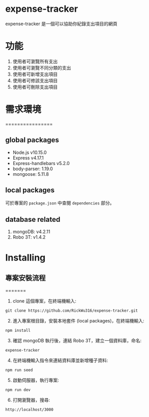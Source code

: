 expense-tracker
===
expense-tracker 是一個可以協助你紀錄支出項目的網頁<br> 

功能
============
1. 使用者可瀏覽所有支出
2. 使用者可瀏覽不同分類的支出
3. 使用者可新增支出項目
4. 使用者可修該支出項目
5. 使用者可刪除支出項目


# 需求環境
================
## global packages
* Node.js v10.15.0
* Express v4.17.1
* Express-handlebars v5.2.0
* body-parser: 1.19.0
* mongoose: 5.11.8
 
## local packages

可於專案的 `package.json` 中查閱 `dependencies` 部分。<br> 

## database related

1. mongoDB: v4.2.11
2. Robo 3T: v1.4.2


# Installing
## 專案安裝流程
=======



1. clone 這個專案，在終端機輸入:
``` shell
git clone https://github.com/RickWu316/expense-tracker.git
```
2.  進入專案根目錄，安裝本地套件 (local packages)，在終端機輸入: 
```shell
npm install
```

3. 確認 mongoDB 執行後，連結 Robo 3T，建立一個資料庫，命名:

```
expense-tracker
```

4. 在終端機輸入指令來連結資料庫並新增種子資料:
```shell
npm run seed
```
5. 啟動伺服器，執行專案:
```
npm run dev
```
6. 打開瀏覽器，搜尋:
```
http://localhost/3000
```